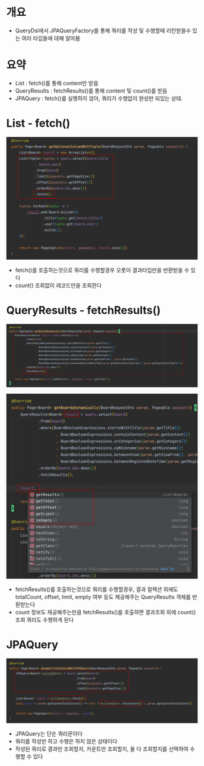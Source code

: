 # 개요

- QueryDsl에서 JPAQueryFactory를 통해 쿼리를 작성 및 수행할때 리턴받을수 있는 여러 타입들에 대해 알아봄

# 요약

- List<T> : fetch()를 통해 content만 받음
- QueryResults<T> : fetchResults()를 통해 content 및 count()를 받음
- JPAQuery<T> : fetch()를 실행하지 않아, 쿼리가 수행없이 완성만 되있는 상태.

# List<T> - fetch()

![img.png](img.png)

- fetch()를 호출하는것으로 쿼리를 수행할경우 오롯이 결과타입만을 반환받을 수 있다
- count() 조회없이 레코드만을 조회한다

# QueryResults<T> - fetchResults()

![img_1.png](img_1.png)

![img_2.png](img_2.png)

- fetchResults()를 호출하는것으로 쿼리를 수행할경우, 결과 컬렉션 외에도 totalCount, offset, limit, empty 여부 등도 제공해주는 QueryResults<T> 객체를 반환받는다
- count 정보도 제공해주는만큼 fetchResults()를 호출하면 결과조회 외에 count() 조회 쿼리도 수행하게 된다

# JPAQuery<T>

![img_3.png](img_3.png)

- JPAQuery<T>는 단순 쿼리문이다
- 쿼리를 작성만 하고 수행은 하지 않은 상태이다
- 작성된 쿼리로 결과만 조회할지, 카운트만 조회할지, 둘 다 조회할지를 선택하여 수행할 수 있다